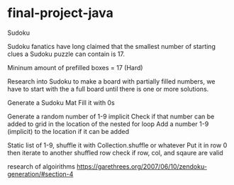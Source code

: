 # final-project-java

Sudoku 
 
Sudoku fanatics have long claimed that the smallest number of starting clues a Sudoku puzzle can contain is 17. 

Mininum amount of prefilled boxes = 17  (Hard)


Research into Sudoku to make a board with partially filled numbers, we have to start with the a full board until there is one or more solutions.

Generate a Sudoku Mat
Fill it with 0s

Generate a random number of 1-9 implicit
Check if that number can be added to grid in the location of the nested for loop
Add a number 1-9 (implicit) to the location if it can be added

Static list of 1-9, shuffle it with Collection.shuffle or whatever
Put it in row 0 then iterate to another shuffled row
    check if row, col, and sqaure are valid

research of algoirithms
https://garethrees.org/2007/06/10/zendoku-generation/#section-4

